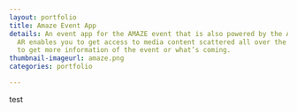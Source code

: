 ```yaml
---
layout: portfolio
title: Amaze Event App
details: An event app for the AMAZE event that is also powered by the AR technology.
  AR enables you to get access to media content scattered all over the event floor
  to get more information of the event or what’s coming.
thumbnail-imageurl: amaze.png
categories: portfolio

---
```

test